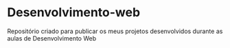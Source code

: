 # Desenvolvimento-web
Repositório criado para publicar os meus projetos desenvolvidos durante as aulas de Desenvolvimento Web 
